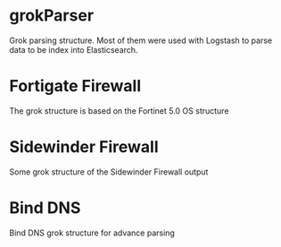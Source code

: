 # grokParser
Grok parsing structure. Most of them were used with Logstash to parse data to be index into Elasticsearch.

# Fortigate Firewall
The grok structure is based on the Fortinet 5.0 OS structure

# Sidewinder Firewall
Some grok structure of the Sidewinder Firewall output

# Bind DNS
Bind DNS grok structure for advance parsing
